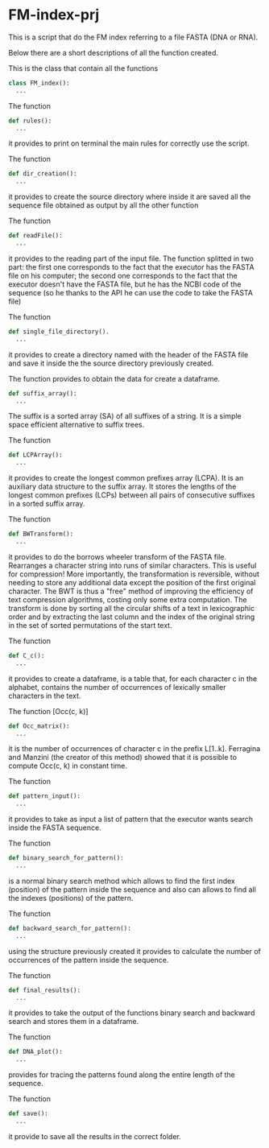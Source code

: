 # FM-index-prj

This is a script that do the FM index referring to a file FASTA (DNA or RNA).

Below there are a short descriptions of all the function created.

This is the class that contain all the functions
```py
class FM_index():
  ...
```

The function
```py
def rules():
  ...
```
it provides to print on terminal the main rules for correctly use the script.

The function 
```py
def dir_creation():
  ...
```
it provides to create the source directory where inside it are saved all the sequence file obtained as output by all the other function

The function 
```py
def readFile():
  ...
```
it provides to the reading part of the input file. The function splitted in two part: the first one corresponds to the fact that the executor has the FASTA file on his computer; the second one corresponds to the fact that the executor doesn't have the FASTA file, but he has the NCBI code of the sequence (so he thanks to the API he can use the code to take the FASTA file)

The function 
```py
def single_file_directory().
  ...
```
it provides to create a directory named with the header of the FASTA file and save it inside the the source directory previously created.

The function provides to obtain the data for create a dataframe. 
```py
def suffix_array():
  ...
```
The suffix is a sorted array (SA) of all suffixes of a string. It is a simple space efficient alternative to suffix trees.

The function
```py
def LCPArray():
  ...
```
it provides to create the longest common prefixes array (LCPA). It is an auxiliary data structure to the suffix array. It stores the lengths of the longest common prefixes (LCPs) between all pairs of consecutive suffixes in a sorted suffix array.

The function
```py
def BWTransform():
  ...
```
it provides to do the borrows wheeler transform of the FASTA file. Rearranges a character string into runs of similar characters. This is useful for compression! More importantly, the transformation is reversible, without needing to store any additional data except the position of the first original character. The BWT is thus a "free" method of improving the efficiency of text compression algorithms, costing only some extra computation.
The transform is done by sorting all the circular shifts of a text in lexicographic order and by extracting the last column and the index of the original string in the set of sorted permutations of the start text.

The function
```py
def C_c():
  ...
```
it provides to create a dataframe, is a table that, for each character c in the alphabet, contains the number of occurrences of lexically smaller characters in the text.

The function [Occ(c, k)]
```py
def Occ_matrix():
  ...
```
it is the number of occurrences of character c in the prefix L[1..k]. Ferragina and Manzini (the creator of this method) showed that it is possible to compute Occ(c, k) in constant time.

The function 
```py
def pattern_input():
  ...
```
it provides to take as input a list of pattern that the executor wants search inside the FASTA sequence.

The function
```py
def binary_search_for_pattern():
  ...
```
is a normal binary search method which allows to find the first index (position) of the pattern inside the sequence and also can allows to find all the indexes (positions) of the pattern.

The function
```py
def backward_search_for_pattern():
  ...
```
using the structure previously created it provides to calculate the number of occurrences of the pattern inside the sequence.

The function
```py
def final_results():
  ...
```
it provides to take the output of the functions binary search and backward search and stores them in a dataframe.

The function
```py
def DNA_plot():
  ...
```
provides for tracing the patterns found along the entire length of the sequence.

The function
```py
def save():
  ...
```
it provide to save all the results in the correct folder.